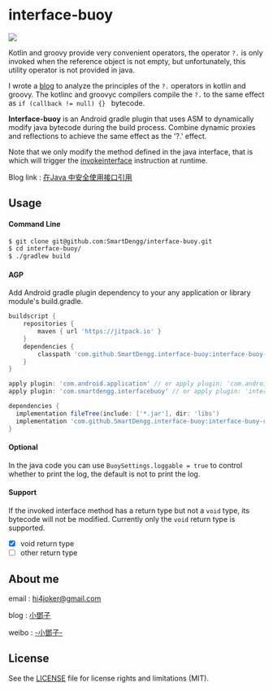 # interface-buoy

[![](https://jitpack.io/v/SmartDengg/interface-buoy.svg)](https://jitpack.io/#SmartDengg/interface-buoy)

Kotlin and groovy provide very convenient operators, the operator `?.` is only invoked when the reference object is not empty, but unfortunately, this utility operator is not provided in java.

I wrote a [blog](https://www.jianshu.com/p/151023036adf) to analyze the principles of the `?.` operators in kotlin and groovy. The kotlinc and groovyc compilers compile the `?.` to the same effect as `if (callback != null) {} ` bytecode.

**Interface-buoy** is an Android gradle plugin that uses ASM to dynamically modify java bytecode during the build process. Combine dynamic proxies and reflections to achieve the same effect as the '?.' effect.

Note that we only modify the method defined in the java interface, that is which will trigger the [invokeinterface](https://cs.au.dk/~mis/dOvs/jvmspec/ref--32.html) instruction at runtime.


Blog link : [在Java 中安全使用接口引用](https://www.jianshu.com/p/151023036adf)

## Usage

#### Command Line

```bash
$ git clone git@github.com:SmartDengg/interface-buoy.git
$ cd interface-buoy/
$ ./gradlew build
```


#### AGP

Add Android gradle plugin dependency to your any application or library module's build.gradle.


```groovy
buildscript {
    repositories {
        maven { url 'https://jitpack.io' }
    }
    dependencies {
        classpath 'com.github.SmartDengg.interface-buoy:interface-buoy-gradle:1.1.0'
    }
}

apply plugin: 'com.android.application' // or apply plugin: 'com.android.library'
apply plugin: 'com.smartdengg.interfacebuoy' // or apply plugin: 'interfacebuoy'

dependencies {
  implementation fileTree(include: ['*.jar'], dir: 'libs')
  implementation 'com.github.SmartDengg.interface-buoy:interface-buoy-runtime:1.1.0'
}

```

#### Optional

In the java code you can use `BuoySettings.loggable = true` to control whether to print the log, the default is not to print the log.


#### Support

If the invoked interface method has a return type but not a `void` type, its bytecode will not be modified. Currently only the `void` return type is supported.

- [x] void return type
- [ ] other return type

## About me

email : hi4joker@gmail.com

blog  : [小鄧子](https://www.jianshu.com/u/df40282480b4)

weibo : [-小鄧子-](https://weibo.com/5367097592/profile?topnav=1&wvr=6)


## License

See the [LICENSE](LICENSE) file for license rights and limitations (MIT).
